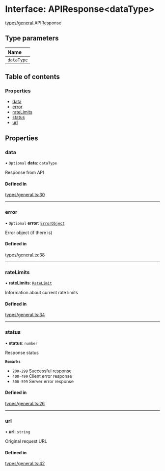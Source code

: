 # Interface: APIResponse<dataType\>

[types/general](../modules/types_general.md).APIResponse

## Type parameters

| Name |
| :------ |
| `dataType` |

## Table of contents

### Properties

- [data](types_general.APIResponse.md#data)
- [error](types_general.APIResponse.md#error)
- [rateLimits](types_general.APIResponse.md#ratelimits)
- [status](types_general.APIResponse.md#status)
- [url](types_general.APIResponse.md#url)

## Properties

### data

• `Optional` **data**: `dataType`

Response from API

#### Defined in

[types/general.ts:30](https://github.com/jameslinimk/unofficial-valorant-api/blob/fe67431/package/src/types/general.ts#L30)

___

### error

• `Optional` **error**: [`ErrorObject`](types_general.ErrorObject.md)

Error object (if there is)

#### Defined in

[types/general.ts:38](https://github.com/jameslinimk/unofficial-valorant-api/blob/fe67431/package/src/types/general.ts#L38)

___

### rateLimits

• **rateLimits**: [`RateLimit`](types_general.RateLimit.md)

Information about current rate limits

#### Defined in

[types/general.ts:34](https://github.com/jameslinimk/unofficial-valorant-api/blob/fe67431/package/src/types/general.ts#L34)

___

### status

• **status**: `number`

Response status

**`Remarks`**

- `200-299`  Successful response
- `400-499`  Client error response
- `500-599`  Server error response

#### Defined in

[types/general.ts:26](https://github.com/jameslinimk/unofficial-valorant-api/blob/fe67431/package/src/types/general.ts#L26)

___

### url

• **url**: `string`

Original request URL

#### Defined in

[types/general.ts:42](https://github.com/jameslinimk/unofficial-valorant-api/blob/fe67431/package/src/types/general.ts#L42)
